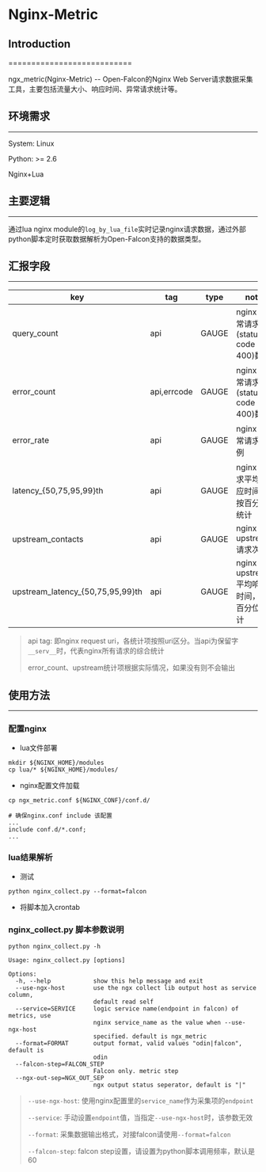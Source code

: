 # Nginx-Metric

## Introduction
===========================

ngx_metric(Nginx-Metric) -- Open-Falcon的Nginx Web Server请求数据采集工具，主要包括流量大小、响应时间、异常请求统计等。

## 环境需求
--------------------------

System: Linux

Python: >= 2.6

Nginx+Lua

## 主要逻辑
--------------------------

通过lua nginx module的`log_by_lua_file`实时记录nginx请求数据，通过外部python脚本定时获取数据解析为Open-Falcon支持的数据类型。

## 汇报字段
--------------------------

|key|tag|type|note|
|---|---|---|---|
|query_count|api|GAUGE|nginx 正常请求(status code < 400)数量|
|error_count|api,errcode|GAUGE|nginx 异常请求(status code >= 400)数量|
|error_rate|api|GAUGE|nginx 异常请求比例|
|latency_{50,75,95,99}th|api|GAUGE|nginx 请求平均响应时间，按百分位统计|
|upstream_contacts|api|GAUGE|nginx upstream 请求次数|
|upstream_latency_{50,75,95,99}th|api|GAUGE|nginx upstream平均响应时间，按百分位统计|

> api tag: 即nginx request uri，各统计项按照uri区分。当api为保留字`__serv__`时，代表nginx所有请求的综合统计
>
> error_count、upstream统计项根据实际情况，如果没有则不会输出

## 使用方法
------------------------

### 配置nginx

* lua文件部署

``` shell
mkdir ${NGINX_HOME}/modules
cp lua/* ${NGINX_HOME}/modules/
```

* nginx配置文件加载

```shell
cp ngx_metric.conf ${NGINX_CONF}/conf.d/

# 确保nginx.conf include 该配置
...
include conf.d/*.conf;
...
```

### lua结果解析

* 测试

```shell
python nginx_collect.py --format=falcon
```

* 将脚本加入crontab

### nginx_collect.py 脚本参数说明

```shell
python nginx_collect.py -h

Usage: nginx_collect.py [options]

Options:
  -h, --help            show this help message and exit
  --use-ngx-host        use the ngx collect lib output host as service column,
                        default read self
  --service=SERVICE     logic service name(endpoint in falcon) of metrics, use
                        nginx service_name as the value when --use-ngx-host
                        specified. default is ngx_metric
  --format=FORMAT       output format, valid values "odin|falcon", default is
                        odin
  --falcon-step=FALCON_STEP
                        Falcon only. metric step
  --ngx-out-sep=NGX_OUT_SEP
                        ngx output status seperator, default is "|"
```

> `--use-ngx-host`: 使用nginx配置里的`service_name`作为采集项的`endpoint`
>
> `--service`: 手动设置`endpoint`值，当指定`--use-ngx-host`时，该参数无效
>
> `--format`: 采集数据输出格式，对接falcon请使用`--format=falcon`
>
> `--falcon-step`: falcon step设置，请设置为python脚本调用频率，默认是60
